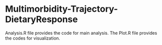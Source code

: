 # Multimorbidity-Trajectory-DietaryResponse
Analysis.R file provides the code for main analysis. The Plot.R file provides the codes for visualization.
